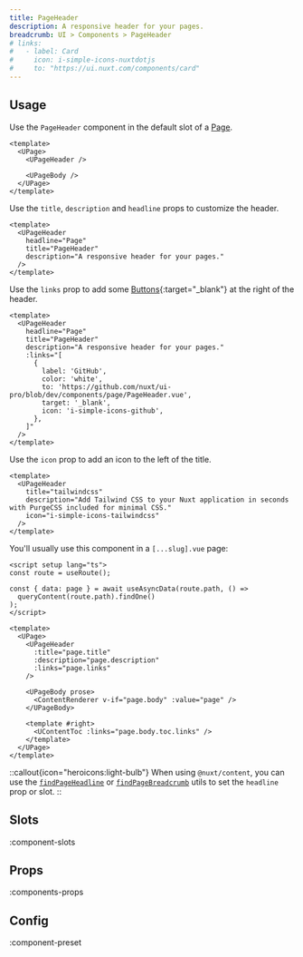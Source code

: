 ```yaml
---
title: PageHeader
description: A responsive header for your pages.
breadcrumb: UI > Components > PageHeader
# links:
#   - label: Card
#     icon: i-simple-icons-nuxtdotjs
#     to: "https://ui.nuxt.com/components/card"
---
```


## Usage

Use the `PageHeader` component in the default slot of a [Page](/ui/components/page).

```vue
<template>
  <UPage>
    <UPageHeader />

    <UPageBody />
  </UPage>
</template>
```

Use the `title`, `description` and `headline` props to customize the header.

```vue [example.vue]
<template>
  <UPageHeader
    headline="Page"
    title="PageHeader"
    description="A responsive header for your pages."
  />
</template>
```

Use the `links` prop to add some [Buttons](https://ui.nuxt.com/components/button){:target="\_blank"} at the right of the header.

```vue [example.vue]
<template>
  <UPageHeader
    headline="Page"
    title="PageHeader"
    description="A responsive header for your pages."
    :links="[
      {
        label: 'GitHub',
        color: 'white',
        to: 'https://github.com/nuxt/ui-pro/blob/dev/components/page/PageHeader.vue',
        target: '_blank',
        icon: 'i-simple-icons-github',
      },
    ]"
  />
</template>
```

Use the `icon` prop to add an icon to the left of the title.

```vue [example.vue]
<template>
  <UPageHeader
    title="tailwindcss"
    description="Add Tailwind CSS to your Nuxt application in seconds with PurgeCSS included for minimal CSS."
    icon="i-simple-icons-tailwindcss"
  />
</template>
```

You'll usually use this component in a `[...slug].vue` page:

```vue [pages/[...slug\].vue]
<script setup lang="ts">
const route = useRoute();

const { data: page } = await useAsyncData(route.path, () =>
  queryContent(route.path).findOne()
);
</script>

<template>
  <UPage>
    <UPageHeader
      :title="page.title"
      :description="page.description"
      :links="page.links"
    />

    <UPageBody prose>
      <ContentRenderer v-if="page.body" :value="page" />
    </UPageBody>

    <template #right>
      <UContentToc :links="page.body.toc.links" />
    </template>
  </UPage>
</template>
```

::callout{icon="heroicons:light-bulb"}
When using `@nuxt/content`, you can use the [`findPageHeadline`](/ui/getting-started/content#findpageheadline) or [`findPageBreadcrumb`](/ui/getting-started/content#findpagebreadcrumb) utils to set the `headline` prop or slot.
::

## Slots

:component-slots

## Props

:components-props

## Config

:component-preset
